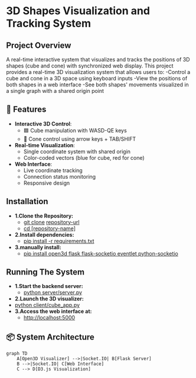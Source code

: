 # 3D Shapes Visualization and Tracking System
## Project Overview
A real-time interactive system that visualizes and tracks the positions of 3D shapes (cube and cone) with synchronized web display.
This project provides a real-time 3D visualization system that allows users to:
-Control a cube and cone in a 3D space using keyboard inputs
-View the positions of both shapes in a web interface
-See both shapes' movements visualized in a single graph with a shared origin point

## 🌟 Features

- **Interactive 3D Control**:
  - 🟦 Cube manipulation with WASD-QE keys
  - 🔺 Cone control using arrow keys + TAB/SHIFT
- **Real-time Visualization**:
  - Single coordinate system with shared origin
  - Color-coded vectors (blue for cube, red for cone)
- **Web Interface**:
  - Live coordinate tracking
  - Connection status monitoring
  - Responsive design
## Installation
- **1.Clone the Repository:**
   - [ git clone]() [repository-url]()
   - [cd [repository-name]]()
- **2.Install dependencies:**
    - [pip install -r requirements.txt]()
- **3.manually install:**
  - [pip install open3d flask flask-socketio eventlet python-socketio]()
## Running The System
  - **1.Start the backend server:**
    - [python server/server.py]()
  - **2.Launch the 3D visualizer:**
  - [python client/cube_app.py]()
  - **3.Access the web interface at:**
    - [http://localhost:5000]()
## 📦 System Architecture

```mermaid
graph TD
    A[Open3D Visualizer] -->|Socket.IO| B[Flask Server]
    B -->|Socket.IO| C[Web Interface]
    C --> D[D3.js Visualization]
